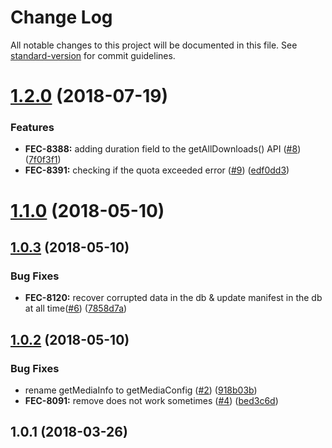 # Change Log

All notable changes to this project will be documented in this file. See [standard-version](https://github.com/conventional-changelog/standard-version) for commit guidelines.

<a name="1.2.0"></a>
# [1.2.0](https://github.com/kaltura/playkit-js-offline-manager/compare/v1.1.0...v1.2.0) (2018-07-19)


### Features

* **FEC-8388:** adding duration field to the getAllDownloads() API ([#8](https://github.com/kaltura/playkit-js-offline-manager/issues/8)) ([7f0f3f1](https://github.com/kaltura/playkit-js-offline-manager/commit/7f0f3f1))
* **FEC-8391:** checking if the quota exceeded error ([#9](https://github.com/kaltura/playkit-js-offline-manager/issues/9)) ([edf0dd3](https://github.com/kaltura/playkit-js-offline-manager/commit/edf0dd3))



<a name="1.1.0"></a>
# [1.1.0](https://github.com/kaltura/playkit-js-offline-manager/compare/v1.0.3...v1.1.0) (2018-05-10)



<a name="1.0.3"></a>
## [1.0.3](https://github.com/kaltura/playkit-js-offline-manager/compare/v1.0.2...v1.0.3) (2018-05-10)


### Bug Fixes

* **FEC-8120:** recover corrupted data in the db & update manifest in the db at all time([#6](https://github.com/kaltura/playkit-js-offline-manager/issues/6)) ([7858d7a](https://github.com/kaltura/playkit-js-offline-manager/commit/7858d7a))



<a name="1.0.2"></a>
## [1.0.2](https://github.com/kaltura/playkit-js-offline-manager/compare/v1.0.1...v1.0.2) (2018-05-10)


### Bug Fixes

* rename getMediaInfo to getMediaConfig ([#2](https://github.com/kaltura/playkit-js-offline-manager/issues/2)) ([918b03b](https://github.com/kaltura/playkit-js-offline-manager/commit/918b03b))
* **FEC-8091:** remove does not work sometimes ([#4](https://github.com/kaltura/playkit-js-offline-manager/issues/4)) ([bed3c6d](https://github.com/kaltura/playkit-js-offline-manager/commit/bed3c6d))



<a name="1.0.1"></a>
## 1.0.1 (2018-03-26)
